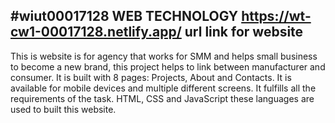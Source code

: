 #wiut00017128 WEB TECHNOLOGY
<a href="https://wt-cw1-00017128.netlify.app/">https://wt-cw1-00017128.netlify.app/</a> url link for website
 ----------------

 This is website is for agency that works for SMM and helps small business to become a new brand, this project helps to link between manufacturer and consumer. It is built with 8 pages: Projects, About and Contacts. It is available for mobile devices and multiple different screens.  It fulfills all the requirements of the task. HTML, CSS and JavaScript these languages are used to built this website.